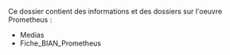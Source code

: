 Ce dossier contient des informations et des dossiers sur l'oeuvre Prometheus :
* Medias
* Fiche_BIAN_Prometheus
